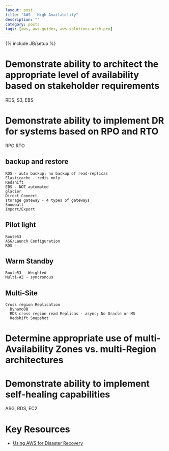 ```yaml
---
layout: post
title: "AWS - High Availability"
description: ""
category: posts
tags: [aws, aws-guides, aws-solutions-arch-pro]
---
```

{% include JB/setup %}



# Demonstrate ability to architect the appropriate level of availability based on stakeholder requirements
  RDS, S3, EBS 

# Demonstrate ability to implement DR for systems based on RPO and RTO
  RPO
  RTO

## backup and restore
    RDS - auto backup; no backup of read-replicas
    Elasticache - redis only
    Redshift
    EBS - NOT automated
    glacier
    Direct Connect
    storage gateway - 4 types of gateways
    Snowball
    Import/Export

## Pilot light
    Route53
    ASG/Launch Configuration
    RDS - 

## Warm Standby
    Route53 - Weighted
    Multi-AZ - syncronous

## Multi-Site
    Cross region Replication
      DynamoDB
      RDS cross region read Replicas - async; No Oracle or MS
      Redshift Snapshot

# Determine appropriate use of multi-Availability Zones vs. multi-Region architectures

# Demonstrate ability to implement self-healing capabilities
  
  ASG, RDS, EC2

# Key Resources

- [Using AWS for Disaster Recovery](http://d36cz9buwru1tt.cloudfront.net/AWS_Disaster_Recovery.pdf)